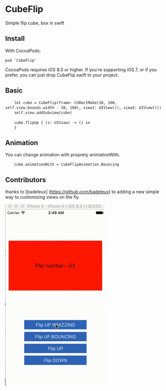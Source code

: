# CubeFlip
Simple flip cube, box in swift

## Install

With CocoaPods:

    pod 'CubeFlip'
CocoaPods requires iOS 8.0 or higher.
If you're supporting iOS 7, or if you prefer, you can just drop CubeFlip.swift to your project.


## Basic

        let cube = CubeFlip(frame: CGRectMake(10, 100, self.view.bounds.width - 20, 160), view1: UIView()), view2: UIView()))
        self.view.addSubview(cube)

        cube.flipUp { (s: UIView) -> () in
        }

## Animation
You can change animation with proprety animationWith.
       
        cube.animationWith = CubeFlipAnimation.Bouncing


## Contributors
thanks to [badeleux] (https://github.com/badeleux) to adding a new simple way to customizing views on the fly.

![alt tag](https://github.com/Armanoide/CubeFlip/blob/master/DEMO/demo.gif)

